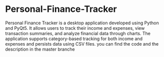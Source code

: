 # Personal-Finance-Tracker
Personal Finance Tracker is a desktop application developed using Python and PyQt5. It allows users to track their income and expenses, view transaction summaries, and analyze financial data through charts. The application supports category-based tracking for both income and expenses and persists data using CSV files.
you can find the code and the description in the master branche
